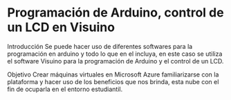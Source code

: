 # Programación de Arduino, control de un LCD en Visuino
Introducción
Se puede hacer uso de diferentes softwares para la programación en arduino y todo lo que en el incluya, en este caso se utiliza el software Visuino para la programación de Arduino  y el control de un LCD.

Objetivo
Crear máquinas virtuales en Microsoft Azure familiarizarse con la plataforma y hacer uso de los beneficios que nos brinda, esta nube con el fin de ocuparla en el entorno estudiantil.
